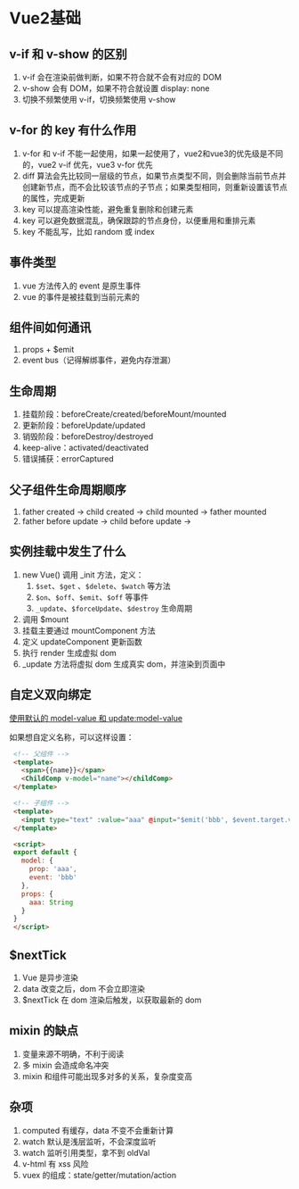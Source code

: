 # Vue2基础

## v-if 和 v-show 的区别

1. v-if 会在渲染前做判断，如果不符合就不会有对应的 DOM
2. v-show 会有 DOM，如果不符合就设置 display: none
3. 切换不频繁使用 v-if，切换频繁使用 v-show

## v-for 的 key 有什么作用

1. v-for 和 v-if 不能一起使用，如果一起使用了，vue2和vue3的优先级是不同的，vue2 v-if 优先，vue3 v-for 优先
2. diff 算法会先比较同一层级的节点，如果节点类型不同，则会删除当前节点并创建新节点，而不会比较该节点的子节点；如果类型相同，则重新设置该节点的属性，完成更新
3. key 可以提高渲染性能，避免重复删除和创建元素
4. key 可以避免数据混乱，确保跟踪的节点身份，以便重用和重排元素
5. key 不能乱写，比如 random 或 index

## 事件类型

1. vue 方法传入的 event 是原生事件
2. vue 的事件是被挂载到当前元素的

## 组件间如何通讯

1. props + $emit
2. event bus（记得解绑事件，避免内存泄漏）

## 生命周期

1. 挂载阶段：beforeCreate/created/beforeMount/mounted
2. 更新阶段：beforeUpdate/updated
3. 销毁阶段：beforeDestroy/destroyed
4. keep-alive：activated/deactivated
5. 错误捕获：errorCaptured

## 父子组件生命周期顺序

1. father created -> child created -> child mounted -> father mounted
2. father before update -> child before update ->

## 实例挂载中发生了什么

1. new Vue() 调用 _init 方法，定义：
   1. `$set`、`$get` 、`$delete`、`$watch` 等方法
   2. `$on`、`$off`、`$emit`、`$off` 等事件
   3. `_update`、`$forceUpdate`、`$destroy` 生命周期
2. 调用 $mount
3. 挂载主要通过 mountComponent 方法
4. 定义 updateComponent 更新函数
5. 执行 render 生成虚拟 dom
6. _update 方法将虚拟 dom 生成真实 dom，并渲染到页面中

## 自定义双向绑定

[使用默认的 model-value 和 update:model-value](https://cn.vuejs.org/guide/components/v-model)

如果想自定义名称，可以这样设置：

```html
 <!-- 父组件 -->
 <template>
   <span>{{name}}</span>
   <ChildComp v-model="name"></childComp>
 </template>

 <!-- 子组件 -->
 <template>
   <input type="text" :value="aaa" @input="$emit('bbb', $event.target.value)" />
 </template>

 <script>
 export default {
   model: {
     prop: 'aaa',
     event: 'bbb'
   },
   props: {
     aaa: String
   }
 }
 </script>
```

## $nextTick

1. Vue 是异步渲染
2. data 改变之后，dom 不会立即渲染
3. $nextTick 在 dom 渲染后触发，以获取最新的 dom

## mixin 的缺点

1. 变量来源不明确，不利于阅读
2. 多 mixin 会造成命名冲突
3. mixin 和组件可能出现多对多的关系，复杂度变高

## 杂项

1. computed 有缓存，data 不变不会重新计算
2. watch 默认是浅层监听，不会深度监听
3. watch 监听引用类型，拿不到 oldVal
4. v-html 有 xss 风险
5. vuex 的组成：state/getter/mutation/action
